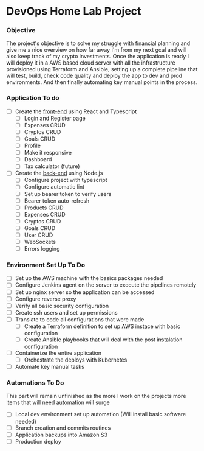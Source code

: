 # DevOps Home Lab Project
### Objective
The project's objective is to solve my struggle with financial planning and give me a nice overview on how far away I'm from my next goal and will also keep track of my crypto investments.
Once the application is ready I will deploy it in a AWS based cloud server with all the infrastructure provisioned using Terraform and Ansible, setting up a complete pipeline that will test, build, check code quality and deploy the app to dev and prod environments. And then finally automating key manual points in the process.

 

### Application To do

 - [ ] Create the [front-end](https://github.com/luiw3/homelab01_front-end) using React and Typescript
	 - [ ] Login and Register page
	 - [ ] Expenses CRUD
	 - [ ] Cryptos CRUD
	 - [ ] Goals CRUD
	 - [ ] Profile
	 - [ ] Make it responsive
	 - [ ] Dashboard
	 - [ ] Tax calculator (future)
 - [ ] Create the [back-end](https://github.com/luiw3/homelab01_back-end) using Node.js
	 - [ ] Configure project with typescript
	 - [ ] Configure automatic lint
	 - [ ] Set up bearer token to verify users
	 - [ ] Bearer token auto-refresh
	 - [ ] Products CRUD
	 - [ ] Expenses CRUD
	 - [ ] Cryptos CRUD
	 - [ ] Goals CRUD
	 - [ ] User CRUD
	 - [ ] WebSockets
	 - [ ] Errors logging

### Environment Set Up To Do

 - [ ] Set up the AWS machine with the basics packages needed
 - [ ] Configure Jenkins agent on the server to execute the pipelines remotely
 - [ ] Set up nginx server so the application can be accessed 
 - [ ] Configure reverse proxy
 - [ ] Verify all basic security configuration
 - [ ] Create ssh users and set up permissions
 - [ ] Translate to code all configurations that were made
	 - [ ]  Create a Terraform definition to set up AWS instace with basic configuration
	 - [ ] Create Ansible playbooks that will deal with the post instalation configuration
 - [ ]  Containerize the entire application
	 - [ ] Orchestrate the deploys with Kubernetes
 - [ ] Automate key manual tasks

### Automations To Do

This part will remain unfinished as the more I work on the projects more items that will need automation will surge
	

 - [ ] Local dev environment set up automation (Will install basic software needed)
 - [ ] Branch creation and commits routines
 - [ ] Application backups into Amazon S3
 - [ ] Production deploy
